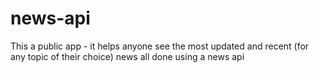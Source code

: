 # news-api
This a public app - it helps anyone see the most updated and recent (for any topic of their choice) news all done using a news api
